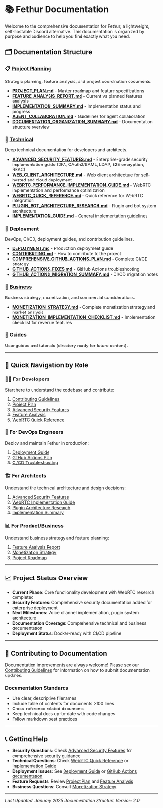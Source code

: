 # 📚 Fethur Documentation

Welcome to the comprehensive documentation for Fethur, a lightweight, self-hostable Discord alternative. This documentation is organized by purpose and audience to help you find exactly what you need.

## 🗂️ Documentation Structure

### 📋 [Project Planning](./project-planning/)
Strategic planning, feature analysis, and project coordination documents.

- **[PROJECT_PLAN.md](./project-planning/PROJECT_PLAN.md)** - Master roadmap and feature specifications
- **[FEATURE_ANALYSIS_REPORT.md](./project-planning/FEATURE_ANALYSIS_REPORT.md)** - Current vs planned features analysis
- **[IMPLEMENTATION_SUMMARY.md](./project-planning/IMPLEMENTATION_SUMMARY.md)** - Implementation status and progress
- **[AGENT_COLLABORATION.md](./project-planning/AGENT_COLLABORATION.md)** - Guidelines for agent collaboration
- **[DOCUMENTATION_ORGANIZATION_SUMMARY.md](./project-planning/DOCUMENTATION_ORGANIZATION_SUMMARY.md)** - Documentation structure overview

### 🔧 [Technical](./technical/)
Deep technical documentation for developers and architects.

- **[ADVANCED_SECURITY_FEATURES.md](./technical/ADVANCED_SECURITY_FEATURES.md)** - Enterprise-grade security implementation guide (2FA, OAuth2/SAML, LDAP, E2E encryption, RBAC)
- **[WEB_CLIENT_ARCHITECTURE.md](./technical/WEB_CLIENT_ARCHITECTURE.md)** - Web client architecture for self-hosted and cloud deployment
- **[WEBRTC_PERFORMANCE_IMPLEMENTATION_GUIDE.md](./technical/WEBRTC_PERFORMANCE_IMPLEMENTATION_GUIDE.md)** - WebRTC implementation and performance optimization
- **[WEBRTC_QUICK_REFERENCE.md](./technical/WEBRTC_QUICK_REFERENCE.md)** - Quick reference for WebRTC integration
- **[PLUGIN_BOT_ARCHITECTURE_RESEARCH.md](./technical/PLUGIN_BOT_ARCHITECTURE_RESEARCH.md)** - Plugin and bot system architecture
- **[IMPLEMENTATION_GUIDE.md](./technical/IMPLEMENTATION_GUIDE.md)** - General implementation guidelines

### 🚀 [Deployment](./deployment/)
DevOps, CI/CD, deployment guides, and contribution guidelines.

- **[DEPLOYMENT.md](./deployment/DEPLOYMENT.md)** - Production deployment guide
- **[CONTRIBUTING.md](./deployment/CONTRIBUTING.md)** - How to contribute to the project
- **[COMPREHENSIVE_GITHUB_ACTIONS_PLAN.md](./deployment/COMPREHENSIVE_GITHUB_ACTIONS_PLAN.md)** - Complete CI/CD strategy
- **[GITHUB_ACTIONS_FIXES.md](./deployment/GITHUB_ACTIONS_FIXES.md)** - GitHub Actions troubleshooting
- **[GITHUB_ACTIONS_MIGRATION_SUMMARY.md](./deployment/GITHUB_ACTIONS_MIGRATION_SUMMARY.md)** - CI/CD migration notes

### 💼 [Business](./business/)
Business strategy, monetization, and commercial considerations.

- **[MONETIZATION_STRATEGY.md](./business/MONETIZATION_STRATEGY.md)** - Complete monetization strategy and market analysis
- **[MONETIZATION_IMPLEMENTATION_CHECKLIST.md](./business/MONETIZATION_IMPLEMENTATION_CHECKLIST.md)** - Implementation checklist for revenue features

### 📖 [Guides](./guides/)
User guides and tutorials (directory ready for future content).

---

## 🎯 Quick Navigation by Role

### 👨‍💻 **For Developers**
Start here to understand the codebase and contribute:
1. [Contributing Guidelines](./deployment/CONTRIBUTING.md)
2. [Project Plan](./project-planning/PROJECT_PLAN.md)
3. [Advanced Security Features](./technical/ADVANCED_SECURITY_FEATURES.md)
4. [Feature Analysis](./project-planning/FEATURE_ANALYSIS_REPORT.md)
5. [WebRTC Quick Reference](./technical/WEBRTC_QUICK_REFERENCE.md)

### 🔧 **For DevOps Engineers**
Deploy and maintain Fethur in production:
1. [Deployment Guide](./deployment/DEPLOYMENT.md)
2. [GitHub Actions Plan](./deployment/COMPREHENSIVE_GITHUB_ACTIONS_PLAN.md)
3. [CI/CD Troubleshooting](./deployment/GITHUB_ACTIONS_FIXES.md)

### 🏗️ **For Architects**
Understand the technical architecture and design decisions:
1. [Advanced Security Features](./technical/ADVANCED_SECURITY_FEATURES.md)
2. [WebRTC Implementation Guide](./technical/WEBRTC_PERFORMANCE_IMPLEMENTATION_GUIDE.md)
3. [Plugin Architecture Research](./technical/PLUGIN_BOT_ARCHITECTURE_RESEARCH.md)
4. [Implementation Summary](./project-planning/IMPLEMENTATION_SUMMARY.md)

### 📊 **For Product/Business**
Understand business strategy and feature planning:
1. [Feature Analysis Report](./project-planning/FEATURE_ANALYSIS_REPORT.md)
2. [Monetization Strategy](./business/MONETIZATION_STRATEGY.md)
3. [Project Roadmap](./project-planning/PROJECT_PLAN.md)

---

## 📈 Project Status Overview

- **Current Phase**: Core functionality development with WebRTC research completed
- **Security Features**: Comprehensive security documentation added for enterprise deployment
- **Next Milestones**: Voice channel implementation, plugin system architecture
- **Documentation Coverage**: Comprehensive technical and business documentation
- **Deployment Status**: Docker-ready with CI/CD pipeline

---

## 🤝 Contributing to Documentation

Documentation improvements are always welcome! Please see our [Contributing Guidelines](./deployment/CONTRIBUTING.md) for information on how to submit documentation updates.

### Documentation Standards
- Use clear, descriptive filenames
- Include table of contents for documents >100 lines
- Cross-reference related documents
- Keep technical docs up-to-date with code changes
- Follow markdown best practices

---

## 📞 Getting Help

- **Security Questions**: Check [Advanced Security Features](./technical/ADVANCED_SECURITY_FEATURES.md) for comprehensive security guidance
- **Technical Questions**: Check [WebRTC Quick Reference](./technical/WEBRTC_QUICK_REFERENCE.md) or [Implementation Guide](./technical/IMPLEMENTATION_GUIDE.md)
- **Deployment Issues**: See [Deployment Guide](./deployment/DEPLOYMENT.md) or [GitHub Actions documentation](./deployment/)
- **Feature Requests**: Review [Project Plan](./project-planning/PROJECT_PLAN.md) and [Feature Analysis](./project-planning/FEATURE_ANALYSIS_REPORT.md)
- **Business Questions**: Consult [Monetization Strategy](./business/MONETIZATION_STRATEGY.md)

---

*Last Updated: January 2025*
*Documentation Structure Version: 2.0*